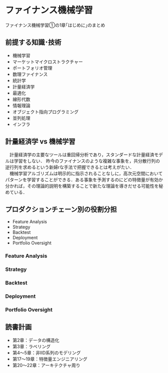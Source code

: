 # ファイナンス機械学習
ファイナンス機械学習①の1章｢はじめに｣のまとめ
## 前提する知識･技術
- 機械学習
- マーケットマイクロストラクチャー
- ポートフォリオ管理
- 数理ファイナンス
- 統計学
- 計量経済学
- 最適化
- 線形代数
- 情報理論
- オブジェクト指向プログラミング
- 並列処理
- インフラ

## 計量経済学 vs 機械学習
　計量経済学の主要なツールは重回帰分析であり，スタンダードな計量経済モデルは学習をしない．
昨今のファイナンスのような複雑な事象を，共分散行列の逆行列を求めるという新婦rな手法で把握できるとは考えがたい．    
　機械学習アルゴリズムは明示的に指示されることなしに，高次元空間においてパターンを学習することができる．ある事象を予測するのにどの特徴量が有効か分かれば，その理論的説明を構築することで新たな理論を導きだせる可能性を秘めている．

## プロダクションチェーン別の役割分担
- Feature Analysis
- Strategy
- Backtest
- Deployment
- Portfolio Oversight
### Feature Analysis
### Strategy
### Backtest
### Deployment
### Portfolio Oversight

## 読書計画
- 第2章：データの構造化
- 第3章：ラベリング
- 第4〜5章：非IID系列のモデリング
- 第17〜19章：特徴量エンジニアリング
- 第20〜22章：アーキテクチャ周り